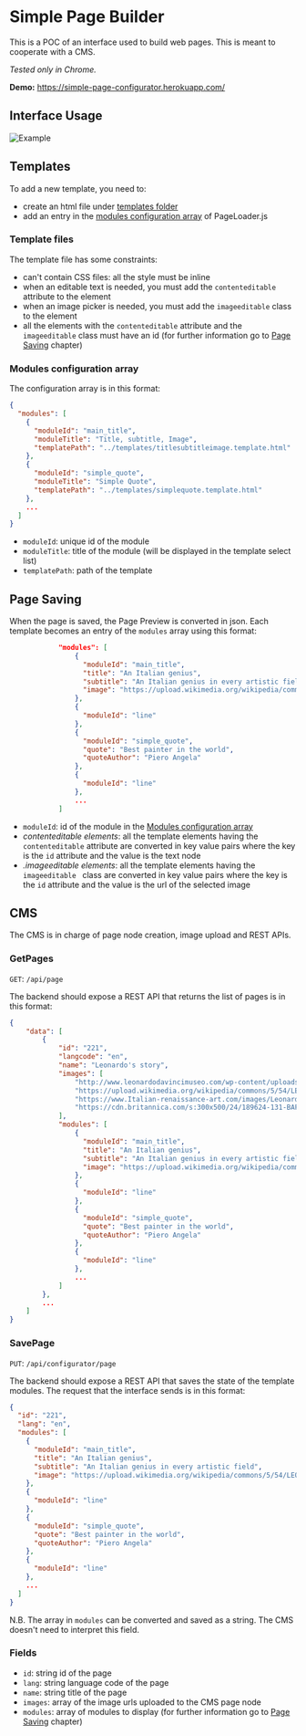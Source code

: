 # Simple Page Builder

This is a POC of an interface used to build web pages. This is meant to cooperate with a CMS.

*Tested only in Chrome.*

**Demo:** https://simple-page-configurator.herokuapp.com/

## Interface Usage

![Example](images/usage_example.gif)

## Templates

To add a new template, you need to:

* create an html file under [templates folder](public/templates)
* add an entry in the [modules configuration array](public/js/PageLoader.js#3) of PageLoader.js

### Template files

The template file has some constraints:

* can't contain CSS files: all the style must be inline
* when an editable text is needed, you must add the `contenteditable` attribute to the element
* when an image picker is needed, you must add the `imageeditable` class to the element
* all the elements with the `contenteditable` attribute and the `imageeditable` class must have an id (for further information go to [Page Saving](#page-saving) chapter)

### Modules configuration array

The configuration array is in this format:

```json
{
  "modules": [
    {
      "moduleId": "main_title",
      "moduleTitle": "Title, subtitle, Image",
      "templatePath": "../templates/titlesubtitleimage.template.html"
    },
    {
      "moduleId": "simple_quote",
      "moduleTitle": "Simple Quote",
      "templatePath": "../templates/simplequote.template.html"
    },
    ...
  ]
}
```

* `moduleId`: unique id of the module
* `moduleTitle`: title of the module (will be displayed in the template select list)
* `templatePath`: path of the template

## Page Saving

When the page is saved, the Page Preview is converted in json. Each template becomes an entry of the `modules` array using this format:

```json
			"modules": [
			    {
			      "moduleId": "main_title",
			      "title": "An Italian genius",
			      "subtitle": "An Italian genius in every artistic field",
			      "image": "https://upload.wikimedia.org/wikipedia/commons/5/54/LEONARDO_DA_VINCI.jpg"
			    },
			    {
			      "moduleId": "line"
			    },
			    {
			      "moduleId": "simple_quote",
			      "quote": "Best painter in the world",
			      "quoteAuthor": "Piero Angela"
			    },
			    {
			      "moduleId": "line"
			    },
			    ...
			]
```

* `moduleId`: id of the module in the [Modules configuration array](#modules-configuration-array)
* *contenteditable elements*: all the template elements having the `contenteditable` attribute are converted in key value pairs where the key is the `id` attribute and the value is the text node
* *.imageeditable elements*: all the template elements having the `imageeditable ` class are converted in key value pairs where the key is the `id` attribute and the value is the url of the selected image

## CMS

The CMS is in charge of page node creation, image upload and REST APIs.

### GetPages

`GET`: `/api/page`

The backend should expose a REST API that returns the list of pages is in this format:

```json
{
	"data": [
		{
			"id": "221",
			"langcode": "en",
			"name": "Leonardo's story",
			"images": [
				"http://www.leonardodavincimuseo.com/wp-content/uploads/2016/07/cenacolo_750-1.jpg",
				"https://upload.wikimedia.org/wikipedia/commons/5/54/LEONARDO_DA_VINCI.jpg",
				"https://www.Italian-renaissance-art.com/images/Leonardo-Annunciation-stitc.jpg",
				"https://cdn.britannica.com/s:300x500/24/189624-131-BAF1184D.jpg"
			],
			"modules": [
			    {
			      "moduleId": "main_title",
			      "title": "An Italian genius",
			      "subtitle": "An Italian genius in every artistic field",
			      "image": "https://upload.wikimedia.org/wikipedia/commons/5/54/LEONARDO_DA_VINCI.jpg"
			    },
			    {
			      "moduleId": "line"
			    },
			    {
			      "moduleId": "simple_quote",
			      "quote": "Best painter in the world",
			      "quoteAuthor": "Piero Angela"
			    },
			    {
			      "moduleId": "line"
			    },
			    ...
			]
		},
		...
	]
}
```

### SavePage

`PUT`: `/api/configurator/page`

The backend should expose a REST API that saves the state of the template modules. The request that the interface sends is in this format:

```json
{
  "id": "221",
  "lang": "en",
  "modules": [
    {
      "moduleId": "main_title",
      "title": "An Italian genius",
      "subtitle": "An Italian genius in every artistic field",
      "image": "https://upload.wikimedia.org/wikipedia/commons/5/54/LEONARDO_DA_VINCI.jpg"
    },
    {
      "moduleId": "line"
    },
    {
      "moduleId": "simple_quote",
      "quote": "Best painter in the world",
      "quoteAuthor": "Piero Angela"
    },
    {
      "moduleId": "line"
    },
    ...
  ]
}
```

N.B. The array in `modules` can be converted and saved as a string. The CMS doesn't need to interpret this field.

### Fields

* `id`: string id of the page
* `lang`: string language code of the page
* `name`: string title of the page
* `images`: array of the image urls uploaded to the CMS page node
* `modules`: array of modules to display (for further information go to [Page Saving](#page-saving) chapter)
